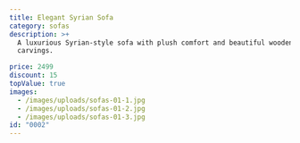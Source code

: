 ```yaml
---
title: Elegant Syrian Sofa
category: sofas
description: >+
  A luxurious Syrian-style sofa with plush comfort and beautiful wooden
  carvings.

price: 2499
discount: 15
topValue: true
images:
  - /images/uploads/sofas-01-1.jpg
  - /images/uploads/sofas-01-2.jpg
  - /images/uploads/sofas-01-3.jpg
id: "0002"
---
```

